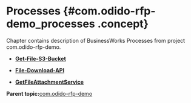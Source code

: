 # Processes {#com.odido-rfp-demo_processes .concept}

Chapter contains description of BusinessWorks Processes from project com.odido-rfp-demo.

-   **[Get-File-S3-Bucket](../../../projects/com.odido-rfp-demo/Processes/aws-s3/Get-File-S3-Bucket.bwp.md)**  

-   **[File-Download-API](../../../projects/com.odido-rfp-demo/Processes/rest/File-Download-API.bwp.md)**  

-   **[GetFileAttachmentService](../../../projects/com.odido-rfp-demo/Processes/soap/GetFileAttachmentService.bwp.md)**  


**Parent topic:**[com.odido-rfp-demo](../../../projects/com.odido-rfp-demo/com.odido-rfp-demo.md)

